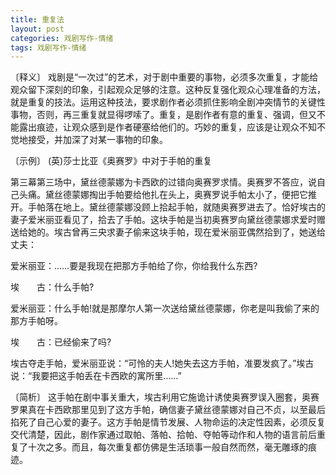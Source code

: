 ```yaml
---
title: 重复法
layout: post
categories: 戏剧写作-情绪
tags: 戏剧写作-情绪
---
```


〔释义〕 戏剧是“一次过”的艺术，对于剧中重要的事物，必须多次重复，才能给观众留下深刻的印象，引起观众足够的注意。这种反复强化观众心理准备的方法，就是重复的技法。运用这种技法，要求剧作者必须抓住影响全剧冲突情节的关键性事物，否则，再三重复就显得啰嗦了。重复，是剧作者有意的重复、强调，但又不能露出痕迹，让观众感到是作者硬塞给他们的。巧妙的重复，应该是让观众不知不觉地接受，并加深了对某一事物的印象。

〔示例〕 (英)莎士比亚《奥赛罗》中对于手帕的重复

第三幕第三场中，黛丝德蒙娜为卡西欧的过错向奥赛罗求情。奥赛罗不答应，说自己头痛。黛丝德蒙娜掏出手帕要给他扎在头上，奥赛罗说手帕太小了，便把它推开。手帕落在地上。黛丝德蒙娜没顾上拾起手帕，就随奥赛罗进去了。恰好埃古的妻子爱米丽亚看见了，拾去了手帕。这块手帕是当初奥赛罗向黛丝德蒙娜求爱时赠送给她的。埃古曾再三央求妻子偷来这块手帕，现在爱米丽亚偶然拾到了，她送给丈夫：

爱米丽亚：……要是我现在把那方手帕给了你，你给我什么东西?

埃　　古：什么手帕?

爱米丽亚：什么手帕!就是那摩尔人第一次送给黛丝德蒙娜，你老是叫我偷了来的那方手帕呀。

埃　　古：已经偷来了吗?

埃古夺走手帕，爱米丽亚说：“可怜的夫人!她失去这方手帕，准要发疯了。”埃古说：“我要把这手帕丢在卡西欧的寓所里……”

〔简析〕 这手帕在剧中事关重大，埃古利用它施诡计诱使奥赛罗误入圈套，奥赛罗果真在卡西欧那里见到了这方手帕，确信妻子黛丝德蒙娜对自己不贞，以至最后掐死了自己心爱的妻子。这方手帕是情节发展、人物命运的决定性因素，必须反复交代清楚，因此，剧作家通过取帕、落帕、拾帕、夺帕等动作和人物的语言前后重复了十次之多。而且，每次重复都仿佛是生活琐事一般自然而然，毫无雕琢的痕迹。 